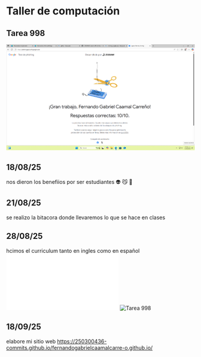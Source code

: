 # Taller de computación
## Tarea 998
![Tarea 998](Pishing)
## 18/08/25
nos dieron los benefiios por ser estudiantes :alien: :smirk_cat: :ice_cream:
## 21/08/25
se  realizo la bitacora donde llevaremos lo que se hace en clases
## 28/08/25
hcimos el curriculum tanto  en  ingles como en español 
![Tarea 998](Curriculum.pdf)
![Tarea 998](Currículums)
## 18/09/25
elabore mi sitio web 
https://250300436-commits.github.io/fernandogabrielcaamalcarre-o.github.io/

